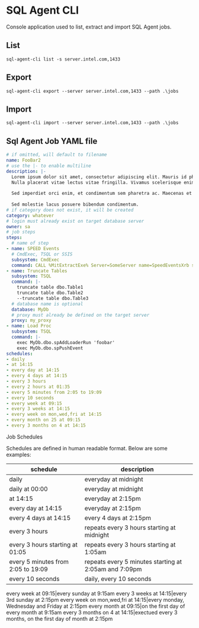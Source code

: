 # SQL Agent CLI

Console application used to list, extract and import SQL Agent jobs.

## List

```
sql-agent-cli list -s server.intel.com,1433
```

## Export

```
sql-agent-cli export --server server.intel.com,1433 --path .\jobs
```

## Import

```
sql-agent-cli import --server server.intel.com,1433 --path .\jobs
```

## Sql Agent Job YAML file

```yaml
# if omitted, will default to filename
name: FooBar2
# use the |- to enable multiline
description: |-
  Lorem ipsum dolor sit amet, consectetur adipiscing elit. Mauris id pharetra sem. Interdum et malesuada fames ac ante ipsum primis in faucibus. Morbi ante tortor, imperdiet eget laoreet ac, vehicula in metus. Morbi nec tellus nulla. 
  Nulla placerat vitae lectus vitae fringilla. Vivamus scelerisque enim ut nisi mattis rutrum. 
  
  Sed imperdiet orci enim, et condimentum sem pharetra ac. Maecenas et eros eu risus malesuada molestie. Proin ex mauris, vehicula sed ipsum ut, pharetra placerat dui. Suspendisse quis fermentum nisl. 
  
  Sed molestie lacus posuere bibendum condimentum.
# if category does not exist, it will be created
category: whatever
# login must already exist on target database server
owner: sa
# job steps
steps:
  # name of step
- name: SPEED Events
  # CmdExec, TSQL or SSIS
  subsystem: CmdExec
  command: CALL %MitExtractExe% Server=SomeServer name=SpeedEventsXrb site=SITE1
- name: Truncate Tables
  subsystem: TSQL
  command: |-
    truncate table dbo.Table1
    truncate table dbo.Table2
    --truncate table dbo.Table3
  # database name is optional
  database: MyDb
  # proxy must already be defined on the target server
  proxy: my_proxy
- name: Load Proc
  subsystem: TSQL
  command: |-
    exec MyDb.dbo.spAddLoaderRun 'foobar'
    exec MyDb.dbo.spPushEvent
schedules:
- daily
- at 14:15
- every day at 14:15
- every 4 days at 14:15
- every 3 hours
- every 2 hours at 01:35
- every 5 minutes from 2:05 to 19:09
- every 10 seconds
- every week at 09:15
- every 3 weeks at 14:15
- every week on mon,wed,fri at 14:15
- every month on 25 at 09:15
- every 3 months on 4 at 14:15

```
Job Schedules

Schedules are defined in human readable format. Below are some examples:

|schedule|description|
|--------|-----------|
daily|everyday at midnight
daily at 00:00|everyday at midnight
at 14:15|everyday at 2:15pm
every day at 14:15|everyday at 2:15pm
every 4 days at 14:15|every 4 days at 2:15pm
every 3 hours|repeats every 3 hours starting at midnight
every 3 hours starting at 01:05|repeats every 3 hours starting at 1:05am
every 5 minutes from 2:05 to 19:09|repeats every 5 minutes starting at 2:05am and 7:09pm
every 10 seconds|daily, every 10 seconds

every week at 09:15|every sunday at 9:15am
every 3 weeks at 14:15|every 3rd sunday at 2:15pm
every week on mon,wed,fri at 14:15|every monday, Wednesday and Friday at 2:15pm
every month at 09:15|on the first day of every month at 9:15am
every 3 months on 4 at 14:15|exectued every 3 months, on the first day of month at 2:15pm

